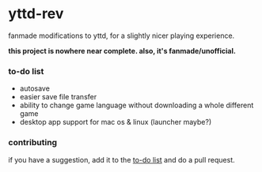 # yttd-rev
fanmade modifications to yttd, for a slightly nicer playing experience.

**this project is nowhere near complete. also, it's fanmade/unofficial.**

### to-do list
- autosave
- easier save file transfer
- ability to change game language without downloading a whole different game
- desktop app support for mac os & linux (launcher maybe?)
### contributing
if you have a suggestion, add it to the [to-do list](#to-do-list) and do a pull request.
